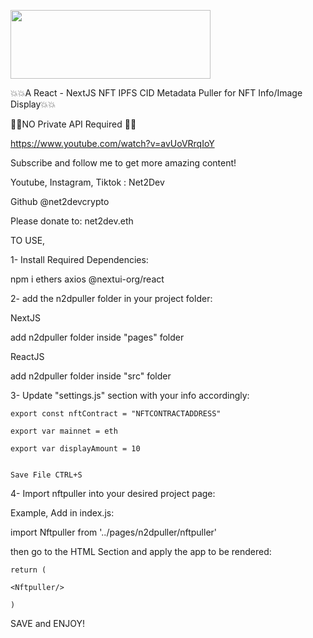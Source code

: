 <a href="http://youtube.a3b.io" target="_blank"><img src="https://github.com/net2devcrypto/n2d-nftpuller/blob/main/nftpuller.png" width="320" height="110"></a>
    
💥💥A React - NextJS NFT IPFS CID Metadata Puller for NFT Info/Image Display💥💥
    
🥳🥳NO Private API Required 🥳🥳

https://www.youtube.com/watch?v=avUoVRrqIoY

Subscribe and follow me to get more amazing content!

Youtube, Instagram, Tiktok : Net2Dev

Github @net2devcrypto

Please donate to: net2dev.eth

    
TO USE,
    
1- Install Required Dependencies:

npm i ethers axios @nextui-org/react

2- add the n2dpuller folder in your project folder:

NextJS

add n2dpuller folder inside "pages" folder

ReactJS

add n2dpuller folder inside "src" folder

    
3- Update "settings.js" section with your info accordingly:

    export const nftContract = "NFTCONTRACTADDRESS"

    export var mainnet = eth

    export var displayAmount = 10


    Save File CTRL+S


4- Import nftpuller into your desired project page:

Example, Add in index.js:
    
import Nftpuller from '../pages/n2dpuller/nftpuller'

then go to the HTML Section and apply the app to be rendered:
    
    return (
    
    <Nftpuller/>
    
    )

SAVE and ENJOY!
    
